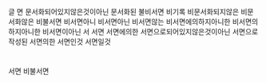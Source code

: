 글
면
문서화되어있지않은것이아닌
문서화된
불비서면
비기록
비문서화되지않은
비문서화않은
비불서면
비서면아니
비서면아닌
비서면않는
비서면에의하지아니한
비서면의하지아니한
비서면이아닌
서
서면
서면에의한
서면으로되어있지않은것이아닌
서면으로작성된
서면의한
서면인것
서면일것


#
서면
비불서면